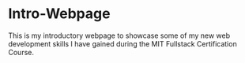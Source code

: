 # Intro-Webpage
This is my introductory webpage to showcase some of my new web development skills I have gained during the MIT Fullstack Certification Course. 
